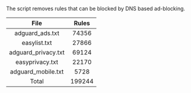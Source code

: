 The script removes rules that can be blocked by DNS based ad-blocking.


| File | Rules |
|:----:|:-----:|
| adguard_ads.txt | 74356 |
| easylist.txt | 27866 |
| adguard_privacy.txt | 69124 |
| easyprivacy.txt | 22170 |
| adguard_mobile.txt | 5728 |
| Total | 199244 |